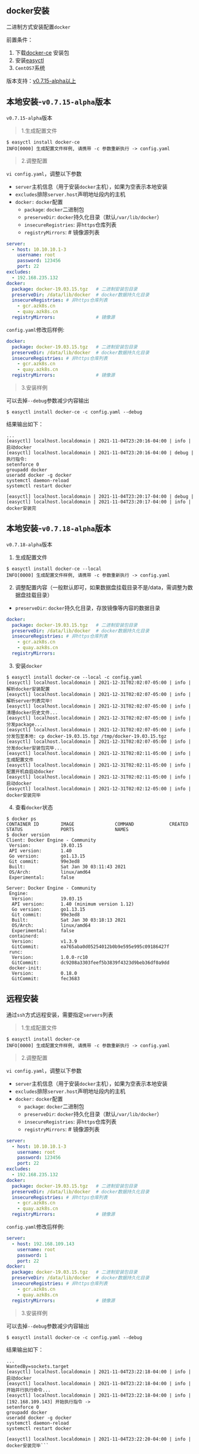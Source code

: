 ## docker安装

二进制方式安装配置`docker`

前置条件：

1. 下载[docker-ce](https://download.docker.com/linux/static/stable/x86_64/) 安装包
2. 安装[easyctl](../-安装文档/README.md)
3. `CentOS7`系统

版本支持：[v0.7.15-alpha以上](https://github.com/weiliang-ms/easyctl/releases/tag/v0.7.15-alpha)

## 本地安装-`v0.7.15-alpha`版本

`v0.7.15-alpha`版本

> 1.生成配置文件

```shell
$ easyctl install docker-ce
INFO[0000] 生成配置文件样例, 请携带 -c 参数重新执行 -> config.yaml
```

> 2.调整配置

`vi config.yaml`，调整以下参数

- `server`主机信息（用于安装`docker`主机），如果为空表示本地安装
- `excludes`排除`server.host`声明地址段内的主机
- `docker:` `docker`配置
    - `package`: `docker`二进制包
    - `preserveDir`: `docker`持久化目录（默认`/var/lib/docker`）
    - `insecureRegistries`: 非`https`仓库列表
    - `registryMirrors`: # 镜像源列表

```yaml
server:
  - host: 10.10.10.1-3
    username: root
    password: 123456
    port: 22
excludes:
  - 192.168.235.132
docker:
  package: docker-19.03.15.tgz   # 二进制安装包目录
  preserveDir: /data/lib/docker  # docker数据持久化目录
  insecureRegistries: # 非https仓库列表
    - gcr.azk8s.cn
    - quay.azk8s.cn
  registryMirrors:               # 镜像源
```

`config.yaml`修改后样例:

```yaml
docker:
  package: docker-19.03.15.tgz   # 二进制安装包目录
  preserveDir: /data/lib/docker  # docker数据持久化目录
  insecureRegistries: # 非https仓库列表
    - gcr.azk8s.cn
    - quay.azk8s.cn
  registryMirrors:               # 镜像源
```

> 3.安装样例

可以去掉`--debug`参数减少内容输出

```shell
$ easyctl install docker-ce -c config.yaml --debug
```

结果输出如下：

```
...
[easyctl] localhost.localdomain | 2021-11-04T23:20:16-04:00 | info | 启动docker
[easyctl] localhost.localdomain | 2021-11-04T23:20:16-04:00 | debug | 执行指令:
setenforce 0
groupadd docker
useradd docker -g docker
systemctl daemon-reload
systemctl restart docker

[easyctl] localhost.localdomain | 2021-11-04T23:20:17-04:00 | debug |
[easyctl] localhost.localdomain | 2021-11-04T23:20:17-04:00 | info | docker安装完
```

## 本地安装-`v0.7.18-alpha`版本

`v0.7.18-alpha`版本

1. 生成配置文件

```shell
$ easyctl install docker-ce --local
INFO[0000] 生成配置文件样例, 请携带 -c 参数重新执行 -> config.yaml
```

2. 调整配置内容（一般默认即可，如果数据盘挂载目录不是/data，需调整为数据盘挂载目录）

- `preserveDir`: `docker`持久化目录，存放镜像等内容的数据目录

```yaml
docker:
  package: docker-19.03.15.tgz   # 二进制安装包目录
  preserveDir: /data/lib/docker  # docker数据持久化目录
  insecureRegistries: # 非https仓库列表
    - gcr.azk8s.cn
    - quay.azk8s.cn
  registryMirrors:
```

3. 安装`docker`

```shell
$ easyctl install docker-ce --local -c config.yaml
[easyctl] localhost.localdomain | 2021-12-31T02:02:07-05:00 | info | 解析docker安装配置
[easyctl] localhost.localdomain | 2021-12-31T02:02:07-05:00 | info | 解析server列表完毕!
[easyctl] localhost.localdomain | 2021-12-31T02:02:07-05:00 | info | 清理docker历史文件...
[easyctl] localhost.localdomain | 2021-12-31T02:02:07-05:00 | info | 分发package...
[easyctl] localhost.localdomain | 2021-12-31T02:02:07-05:00 | info | 分发包至本地: cp docker-19.03.15.tgz /tmp/docker-19.03.15.tgz
[easyctl] localhost.localdomain | 2021-12-31T02:02:07-05:00 | info | 分发docker安装包完毕...
[easyctl] localhost.localdomain | 2021-12-31T02:02:11-05:00 | info | 生成配置文件
[easyctl] localhost.localdomain | 2021-12-31T02:02:11-05:00 | info | 配置开机自启动docker
[easyctl] localhost.localdomain | 2021-12-31T02:02:11-05:00 | info | 启动docker
[easyctl] localhost.localdomain | 2021-12-31T02:02:12-05:00 | info | docker安装完毕
```

4. 查看`docker`状态

```shell
$ docker ps
CONTAINER ID        IMAGE               COMMAND             CREATED             STATUS              PORTS               NAMES
$ docker version
Client: Docker Engine - Community
 Version:           19.03.15
 API version:       1.40
 Go version:        go1.13.15
 Git commit:        99e3ed8
 Built:             Sat Jan 30 03:11:43 2021
 OS/Arch:           linux/amd64
 Experimental:      false

Server: Docker Engine - Community
 Engine:
  Version:          19.03.15
  API version:      1.40 (minimum version 1.12)
  Go version:       go1.13.15
  Git commit:       99e3ed8
  Built:            Sat Jan 30 03:18:13 2021
  OS/Arch:          linux/amd64
  Experimental:     false
 containerd:
  Version:          v1.3.9
  GitCommit:        ea765aba0d05254012b0b9e595e995c09186427f
 runc:
  Version:          1.0.0-rc10
  GitCommit:        dc9208a3303feef5b3839f4323d9beb36df0a9dd
 docker-init:
  Version:          0.18.0
  GitCommit:        fec3683
```

## 远程安装

通过`ssh`方式远程安装，需要指定`servers`列表

> 1.生成配置文件

```shell
$ easyctl install docker-ce
INFO[0000] 生成配置文件样例, 请携带 -c 参数重新执行 -> config.yaml
```

> 2.调整配置

`vi config.yaml`，调整以下参数

- `server`主机信息（用于安装`docker`主机），如果为空表示本地安装
- `excludes`排除`server.host`声明地址段内的主机
- `docker:` `docker`配置
    - `package`: `docker`二进制包
    - `preserveDir`: `docker`持久化目录（默认`/var/lib/docker`）
    - `insecureRegistries`: 非`https`仓库列表
    - `registryMirrors`: # 镜像源列表

```yaml
server:
  - host: 10.10.10.1-3
    username: root
    password: 123456
    port: 22
excludes:
  - 192.168.235.132
docker:
  package: docker-19.03.15.tgz   # 二进制安装包目录
  preserveDir: /data/lib/docker  # docker数据持久化目录
  insecureRegistries: # 非https仓库列表
    - gcr.azk8s.cn
    - quay.azk8s.cn
  registryMirrors:               # 镜像源
```

`config.yaml`修改后样例:

```yaml
server:
  - host: 192.168.109.143
    username: root
    password: 1
    port: 22
docker:
  package: docker-19.03.15.tgz   # 二进制安装包目录
  preserveDir: /data/lib/docker  # docker数据持久化目录
  insecureRegistries: # 非https仓库列表
    - gcr.azk8s.cn
    - quay.azk8s.cn
  registryMirrors:               # 镜像源
```

> 3.安装样例

可以去掉`--debug`参数减少内容输出

```shell
$ easyctl install docker-ce -c config.yaml --debug
```

结果输出如下：

```
...
WantedBy=sockets.target
[easyctl] localhost.localdomain | 2021-11-04T23:22:18-04:00 | info | 启动docker
[easyctl] localhost.localdomain | 2021-11-04T23:22:18-04:00 | info | 开始并行执行命令...
[easyctl] localhost.localdomain | 2021-11-04T23:22:18-04:00 | info | [192.168.109.143] 开始执行指令 ->
setenforce 0
groupadd docker
useradd docker -g docker
systemctl daemon-reload
systemctl restart docker

[easyctl] localhost.localdomain | 2021-11-04T23:22:20-04:00 | info | docker安装完毕```
```